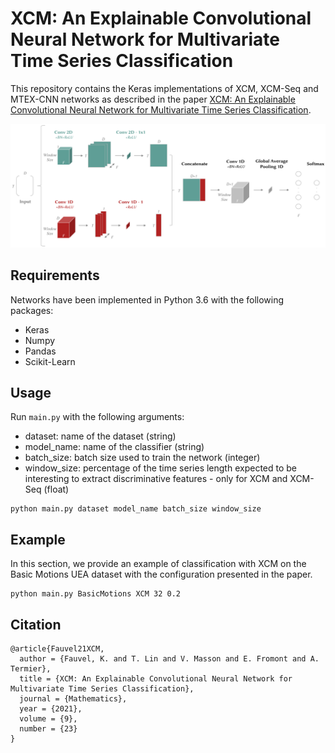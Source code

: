 # XCM: An Explainable Convolutional Neural Network for Multivariate Time Series Classification
This repository contains the Keras implementations of XCM, XCM-Seq and MTEX-CNN networks 
as described in the paper [XCM: An Explainable Convolutional Neural Network for Multivariate Time Series Classification](https://arxiv.org/pdf/2009.04796.pdf).

![Alt-Text](/images/XCM.png)

## Requirements
Networks have been implemented in Python 3.6 with the following packages:
* Keras
* Numpy
* Pandas
* Scikit-Learn

## Usage
Run `main.py` with the following arguments:

* dataset: name of the dataset (string)
* model_name: name of the classifier (string)
* batch_size: batch size used to train the network (integer)
* window_size: percentage of the time series length expected to be interesting to extract discriminative features - only for XCM and XCM-Seq (float)

```
python main.py dataset model_name batch_size window_size
```

## Example 
In this section, we provide an example of classification with XCM on the Basic Motions UEA dataset with the configuration presented in the paper.

```
python main.py BasicMotions XCM 32 0.2
```

## Citation
```
@article{Fauvel21XCM,
  author = {Fauvel, K. and T. Lin and V. Masson and E. Fromont and A. Termier},
  title = {XCM: An Explainable Convolutional Neural Network for Multivariate Time Series Classification},
  journal = {Mathematics},
  year = {2021},
  volume = {9},
  number = {23}
}
```